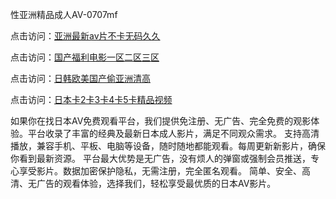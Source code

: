 性亚洲精品成人AV-0707mf

点击访问：<a href="https://cfad.pages.dev/">亚洲最新av片不卡无码久久</a>

点击访问：<a href="https://gfd-5xg.pages.dev/">国产福利电影一区二区三区</a>

点击访问：<a href="https://fdhf-454.pages.dev/">日韩欧美国产偷亚洲清高</a>

点击访问：<a href="https://bered.pages.dev/">日本卡2卡3卡4卡5卡精品视频</a>

如果你在找日本AV免费观看平台，我们提供免注册、无广告、完全免费的观影体验。平台收录了丰富的经典及最新日本成人影片，满足不同观众需求。
支持高清播放，兼容手机、平板、电脑等设备，随时随地都能观看。每周更新新影片，确保你看到最新资源。
平台最大优势是无广告，没有烦人的弹窗或强制会员推送，专心享受影片。数据加密保护隐私，无需注册，完全匿名观看。
简单、安全、高清、无广告的观看体验，选择我们，轻松享受最优质的日本AV影片。

<span style="display:none;">[Canonical link](https://github.com/pl20250707/pl04 ）</span>


